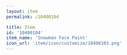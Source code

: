 ```yaml
---
layout: item
permalink: /10400104

title: Item
id: '10400104'
item_name: 'Snowman Face Paint'
icon_url: 'item/icon/customize/10400103.png'
---
```

